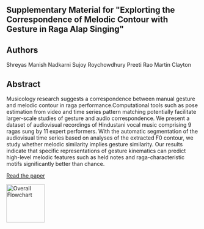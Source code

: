 <!-- ---
layout: page 
# Exploring the Correspondence of Melodic Contour with Gesture in Raga Alap Singing
--- -->

<!-- [![GitHub Repo stars](https://img.shields.io/github/stars/nicolas-van/bootstrap-4-github-pages?style=social)](https://github.com/nicolas-van/bootstrap-4-github-pages) -->

## Supplementary Material for "Explorting the Correspondence of Melodic Contour with Gesture in Raga Alap Singing"

## Authors

Shreyas Manish Nadkarni
Sujoy Roychowdhury
Preeti Rao
Martin Clayton

## Abstract

Musicology research suggests a correspondence between manual gesture and melodic contour in raga performance.Computational tools such as pose estimation from video and time series pattern matching potentially facilitate larger-scale studies of gesture and audio correspondence. We present a dataset of audiovisual recordings of Hindustani vocal music comprising 9 ragas sung by 11 expert performers.
With the automatic segmentation of the audiovisual time series based on analyses of the extracted F0 contour, we study whether melodic similarity implies gesture similarity. Our results indicate that specific representations of gesture kinematics can predict high-level melodic features such as held notes and raga-characteristic motifs significantly better than chance.

[Read the paper](pdf/paper.pdf)

<img src="/images/flowchart.png" alt="Overall Flowchart" style="height: 100px; width:100px;"/>

              
     
